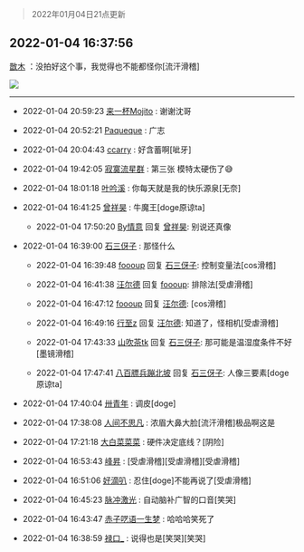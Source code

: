 > 2022年01月04日21点更新
<link rel="stylesheet" href="https://cdn.jsdelivr.net/gh/taotie6/sampleJSON@main/css/photo_show.css">
<meta name="referrer" content="no-referrer" />


 ## 2022-01-04 16:37:56 

 [㪚木](https://www.coolapk.com/feed/32591442?shareKey=Y2NhYjEwNTU4ZTU3NjFkNDBjNDY~) ：没拍好这个事，我觉得也不能都怪你[流汗滑稽] 

<div class="album">
<img class="img-item" src="https://image.coolapk.com/feed/2021/1220/22/1081091_bb5e25f5_9039_6519_217@232x172.gif" />
</div>

 ------- 

- 2022-01-04 20:59:23 [来一杯Mojito](uid=718339) : 谢谢沈哥 

- 2022-01-04 20:52:21 [Paqueque](uid=685582) : 广志 

- 2022-01-04 20:04:43 [ccarry](uid=2260526) : 好含蓄啊[呲牙] 

- 2022-01-04 19:42:05 [寂寞流星群](uid=861692) : 第三张 模特太硬伤了😅 

- 2022-01-04 18:01:18 [叶吟溪](uid=426664) : 你每天就是我的快乐源泉[无奈] 

- 2022-01-04 16:41:25 [曾祥昊](uid=6695078) : 牛魔王[doge原谅ta] 

    - 2022-01-04 17:50:20 [By情意](uid=2227064) 回复 [曾祥昊](uid=6695078): 别说还真像 

- 2022-01-04 16:39:00 [石三伢子](uid=1054530) : 那怪什么 

    - 2022-01-04 16:39:48 [foooup](uid=12770621) 回复 [石三伢子](uid=1054530): 控制变量法[cos滑稽] 

    - 2022-01-04 16:41:38 [汪尔德](uid=1595236) 回复 [foooup](uid=12770621): 排除法[受虐滑稽] 

    - 2022-01-04 16:47:12 [foooup](uid=12770621) 回复 [汪尔德](uid=1595236): [cos滑稽] 

    - 2022-01-04 16:49:16 [行至z](uid=582810) 回复 [汪尔德](uid=1595236): 知道了，怪相机[受虐滑稽] 

    - 2022-01-04 17:43:33 [山吹茶tk](uid=860636) 回复 [石三伢子](uid=1054530): 那可能是温湿度条件不好[墨镜滑稽] 

    - 2022-01-04 17:47:41 [八百膘兵蹦北坡](uid=1105274) 回复 [石三伢子](uid=1054530): 人像三要素[doge原谅ta] 

- 2022-01-04 17:40:04 [卅青年](uid=855301) : 调皮[doge] 

- 2022-01-04 17:38:08 [人间不思凡](uid=2080265) : 浓眉大鼻大脸[流汗滑稽]极品啊这是 

- 2022-01-04 17:21:18 [大白菜菜菜](uid=2081020) : 硬件决定底线？[阴险] 

- 2022-01-04 16:53:43 [峰昇](uid=2411155) : [受虐滑稽][受虐滑稽][受虐滑稽] 

- 2022-01-04 16:51:06 [好滴叭](uid=5526219) : 忍住[doge]不能再说了[受虐滑稽] 

- 2022-01-04 16:45:23 [脉冲激光](uid=1825566) : 自动脑补广智的口音[笑哭] 

- 2022-01-04 16:43:47 [赤子呓语一生梦](uid=2015674) : 哈哈哈笑死了 

- 2022-01-04 16:38:59 [禄口_](uid=1005884) : 说得也是[笑哭][笑哭] 

